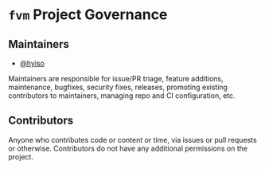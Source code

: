 # `fvm` Project Governance

## Maintainers
  - [@hyiso](https://github.com/hyiso)

Maintainers are responsible for issue/PR triage, feature additions, maintenance, bugfixes, security fixes, releases, promoting existing contributors to maintainers, managing repo and CI configuration, etc.

## Contributors

Anyone who contributes code or content or time, via issues or pull requests or otherwise. Contributors do not have any additional permissions on the project.

